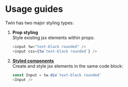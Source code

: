 # Usage guides

Twin has two major styling types:

1. **Prop styling**<br/>
   Style existing jsx elements within props:

   ```js
   <input tw="text-black rounded" />
   <input css={tw`text-black rounded`} />
   ```

2. **[Styled components](#)**<br/>
   Create and style jsx elements in the same code block:
   ```js
   const Input = tw.div`text-black rounded`
   <Input />
   ```
